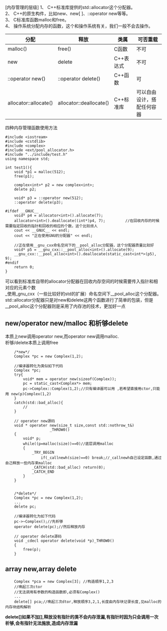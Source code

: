 [内存管理的层级]
1、 C++标准库提供的std::allocator这个分配器。  
2、 C++的原生构件，比如new、new[ ]、::operator new等等。  
3、 C标准库函数malloc和free。  
4、 操作系统分配内存的函数，这个和操作系统有关，我们一般不会去操作。  

| 分配                   | 释放                     | 类属    | 可否重载               |
| ------------------------ | -------------------------- | --------- | -------------------------- |
| malloc()                 | free()                     | C函数   | 不可                     |
| new                      | delete                     | C++表达式 | 不可                     |
| ::operator new()         | ::operator delete()        | C++函数 | 可                        |
| allocator<T>::allocate() | allocator<T>::deallocate() | C++标准库 | 可以自由设计，搭配任何容器 |
    
四种内存管理函数使用方法   

    #include <iostream>
    #include <cstdlib>
    #include <complex>
    #include <ext/pool_allocator.h>
    #include "../include/test.h"
    using namespace std;

    int test1(){
        void *p1 = malloc(512);
        free(p1);

        complex<int>* p2 = new complex<int>;
        delete p2;

        void* p3 = ::operator new(512);
        ::operator delete(p3);

    #ifdef __GNUC__
        void* p4 = allocator<int>().allocate(7); 
        allocator<int>().deallocate((int*)p4, 7);         //在回收内存的时候需要指定回收的指针和回收的相应的个数，这个比较烦人
        cout << __GNUC__ << endl;
        cout << "正在使用GNU的分配器" << endl;

        //正在使用__gnu_cxx命名空间下的__pool_alloc分配器，这个分配器质量比较好
        void* p5 = __gnu_cxx::__pool_alloc<int>().allocate(9);
        __gnu_cxx::__pool_alloc<int>().deallocate(static_cast<int*>(p5), 9);
    #endif
        return 0;
    }

可以看到标准库自带的allocator分配器在回收内存空间的时候需要传入指针和相对应的元素个数  
_使用_gnu_cxx（一些比较好的std的扩展）命名空间下__pool_alloc这个分配器。std::allocator分配器只是对new和delete这两个函数进行了简单的包装，但是__pool_alloc这个分配器则是采用了内存池的技术，更加好一点  


## new/operator new/malloc 和析够delete ##   
本质上new调用operator new,而operator new调用malloc.  
析够/delete本质上调用free
        
        /*new*/
        Complex *pc = new Complex(1,2);  
        
        //编译器转化为类似如下代码
        Complex *pc;
        try{
            void* mem = operator new(sizeof(Complex));
            pc = static_cast<Complex*> mem;
            pc->Complex::Complex(1,2);//只有编译器可以用 ,若希望直接用ctor,只能用 new(p)Complex(1,2)
        }
        catch(std::bad_alloc){
            //
        }
        
        // operater new源码
        void * operater new(size_t size,const std::nothrow_t&)
                        _THROW0()
        {
            void* p;
            while((p=malloc(size))==0)//底层调用malloc
            {
                _TRY_BEGIN
                    if(_callnewh(size)==0) break;//_callnewh自己设定函数,通过自己释放一些内存来malloc
                _CATCH(std::bad_alloc) return(0);
                _CATCH_END
            }
        }
        
        
        /*delete*/
        Complex *pc = new Complex(1,2);
        ...
        delete pc;
        
        //编译器转化为如下代码  
        pc->~Complex();//先析够
        operator delete(pc);//然后释放内存  
        
        // operater delete源码
        void _cdecl operator delete(void *p)_THROW0()
        {
            free(p);
        }
        
   ## array new,array delete ##  
        
        Complex *pca = new Complex[3]; //构造顺序1,2,3
        //唤起三次ctor
        //无法调用有参数的构造函数即,必须有Complex()
        ...
        delete[] pca;//唤起三次dtor,释放顺序3,2,1,长度由内存块记录长度,见malloc的内存块结构解析  
        
   **delete[]如果不加[],释放没有指针的类不会内存泄漏,有指针时因为只会调用一次析够,会有指针无法施放,造成内存泄漏**  
   
   
   
